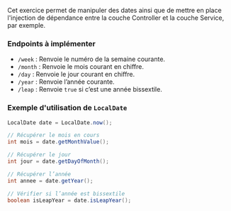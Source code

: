 Cet exercice permet de manipuler des dates ainsi que de mettre en place l'injection de dépendance entre la couche Controller et la couche Service, par exemple.

### Endpoints à implémenter

- `/week` : Renvoie le numéro de la semaine courante.
- `/month` : Renvoie le mois courant en chiffre.
- `/day` : Renvoie le jour courant en chiffre.
- `/year` : Renvoie l’année courante.
- `/leap` : Renvoie `true` si c’est une année bissextile.

### Exemple d'utilisation de `LocalDate`

```java
LocalDate date = LocalDate.now();

// Récupérer le mois en cours
int mois = date.getMonthValue();

// Récupérer le jour
int jour = date.getDayOfMonth();

// Récupérer l’année
int annee = date.getYear();

// Vérifier si l’année est bissextile
boolean isLeapYear = date.isLeapYear();